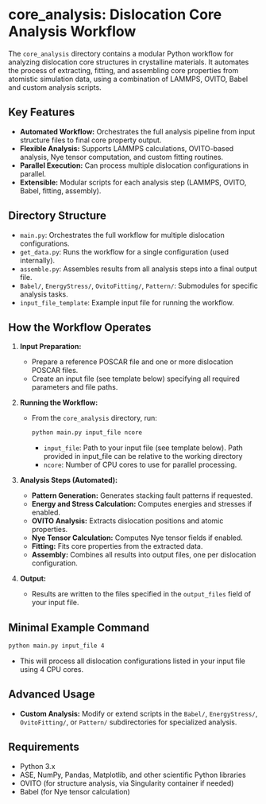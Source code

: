 # core_analysis: Dislocation Core Analysis Workflow

The `core_analysis` directory contains a modular Python workflow for analyzing dislocation core structures in crystalline materials. It automates the process of extracting, fitting, and assembling core properties from atomistic simulation data, using a combination of LAMMPS, OVITO, Babel and custom analysis scripts.

## Key Features

- **Automated Workflow:** Orchestrates the full analysis pipeline from input structure files to final core property output.
- **Flexible Analysis:** Supports LAMMPS calculations, OVITO-based analysis, Nye tensor computation, and custom fitting routines.
- **Parallel Execution:** Can process multiple dislocation configurations in parallel.
- **Extensible:** Modular scripts for each analysis step (LAMMPS, OVITO, Babel, fitting, assembly).

## Directory Structure

- `main.py`: Orchestrates the full workflow for multiple dislocation configurations.
- `get_data.py`: Runs the workflow for a single configuration (used internally).
- `assemble.py`: Assembles results from all analysis steps into a final output file.
- `Babel/`, `EnergyStress/`, `OvitoFitting/`, `Pattern/`: Submodules for specific analysis tasks.
- `input_file_template`: Example input file for running the workflow.

## How the Workflow Operates

1. **Input Preparation:**  
   - Prepare a reference POSCAR file and one or more dislocation POSCAR files.
   - Create an input file (see template below) specifying all required parameters and file paths.

2. **Running the Workflow:**  
   - From the `core_analysis` directory, run:
     ```bash
     python main.py input_file ncore
     ```
     - `input_file`: Path to your input file (see template below). Path provided in input_file can be relative to the working directory
     - `ncore`: Number of CPU cores to use for parallel processing.

3. **Analysis Steps (Automated):**
   - **Pattern Generation:** Generates stacking fault patterns if requested.
   - **Energy and Stress Calculation:** Computes energies and stresses if enabled.
   - **OVITO Analysis:** Extracts dislocation positions and atomic properties.
   - **Nye Tensor Calculation:** Computes Nye tensor fields if enabled.
   - **Fitting:** Fits core properties from the extracted data.
   - **Assembly:** Combines all results into output files, one per dislocation configuration.

4. **Output:**  
   - Results are written to the files specified in the `output_files` field of your input file.

## Minimal Example Command

```bash
python main.py input_file 4
```

- This will process all dislocation configurations listed in your input file using 4 CPU cores.

## Advanced Usage

- **Custom Analysis:** Modify or extend scripts in the `Babel/`, `EnergyStress/`, `OvitoFitting/`, or `Pattern/` subdirectories for specialized analysis.

## Requirements

- Python 3.x
- ASE, NumPy, Pandas, Matplotlib, and other scientific Python libraries
- OVITO (for structure analysis, via Singularity container if needed) 
- Babel (for Nye tensor calculation)
